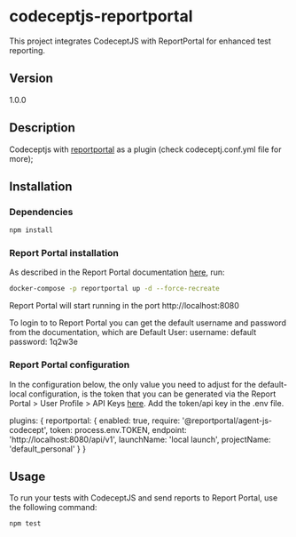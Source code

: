 # codeceptjs-reportportal

This project integrates CodeceptJS with ReportPortal for enhanced test reporting.

## Version

1.0.0

## Description

Codeceptjs with [reportportal](https://github.com/reportportal/agent-js-codecept/) as a plugin (check codeceptj.conf.yml file for more);

## Installation

### Dependencies

```bash
npm install
```

### Report Portal installation

As described in the Report Portal documentation [here](https://reportportal.io/docs/installation-steps/DeployWithDockerOnLinuxMac/), run:

```bash
docker-compose -p reportportal up -d --force-recreate
```

Report Portal will start running in the port http://localhost:8080

To login to to Report Portal you can get the default username and password from the documentation, which are
Default User: 
    username: default
    password: 1q2w3e

### Report Portal configuration

In the configuration below, the only value you need to adjust for the default-local configuration, is the token that you can be generated via the Report Portal > User Profile > API Keys [here](http://localhost:8080/ui/#userProfile/apiKeys).
Add the token/api key in the .env file.

  plugins: {
    reportportal: {
      enabled: true,
      require: '@reportportal/agent-js-codecept',
      token: process.env.TOKEN,
      endpoint: 'http://localhost:8080/api/v1',
      launchName: 'local launch',
      projectName: 'default_personal'
    }
  }

## Usage
To run your tests with CodeceptJS and send reports to Report Portal, use the following command:

```bash
npm test
```


